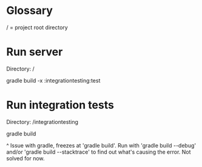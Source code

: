 # Glossary

/ = project root directory


# Run server

Directory: /

gradle build -x :integrationtesting:test

# Run integration tests

Directory: /integrationtesting

gradle build

^ Issue with gradle, freezes at 'gradle build'.
Run with 'gradle build --debug' and/or 'gradle build --stacktrace' to find out what's causing the error. Not solved for now.
